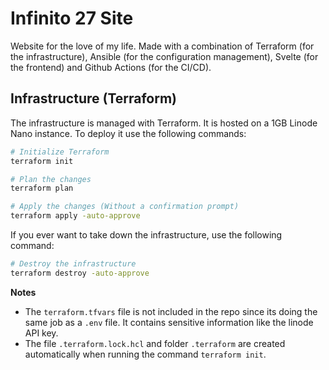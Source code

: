 # Infinito 27 Site

Website for the love of my life. Made with a combination of Terraform (for the infrastructure), Ansible (for the configuration management), Svelte (for the frontend) and Github Actions (for the CI/CD).

## Infrastructure (Terraform)

The infrastructure is managed with Terraform. It is hosted on a 1GB Linode Nano instance. To deploy it use the following commands:

```bash
# Initialize Terraform
terraform init

# Plan the changes
terraform plan

# Apply the changes (Without a confirmation prompt)
terraform apply -auto-approve
```

If you ever want to take down the infrastructure, use the following command:

```bash
# Destroy the infrastructure
terraform destroy -auto-approve
```

**Notes**

- The `terraform.tfvars` file is not included in the repo since its doing the same job as a `.env` file. It contains sensitive information like the linode API key.
- The file `.terraform.lock.hcl` and folder `.terraform` are created automatically when running the command `terraform init`.

